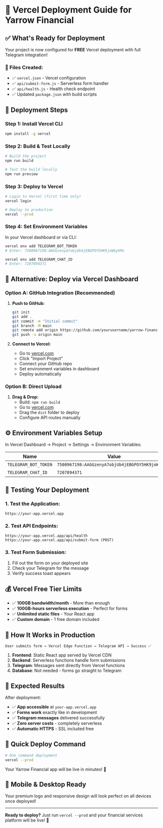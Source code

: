 # 🚀 Vercel Deployment Guide for Yarrow Financial

## ✅ **What's Ready for Deployment**

Your project is now configured for **FREE** Vercel deployment with full Telegram integration!

### **📁 Files Created:**
- ✅ `vercel.json` - Vercel configuration
- ✅ `api/submit-form.js` - Serverless form handler
- ✅ `api/health.js` - Health check endpoint
- ✅ Updated `package.json` with build scripts

## 🎯 **Deployment Steps**

### **Step 1: Install Vercel CLI**
```bash
npm install -g vercel
```

### **Step 2: Build & Test Locally**
```bash
# Build the project
npm run build

# Test the build locally
npm run preview
```

### **Step 3: Deploy to Vercel**
```bash
# Login to Vercel (first time only)
vercel login

# Deploy to production
vercel --prod
```

### **Step 4: Set Environment Variables**
In your Vercel dashboard or via CLI:
```bash
vercel env add TELEGRAM_BOT_TOKEN
# Enter: 7500967198:AAGGzenyA7objUb4jEBGPOY5HK9joWGyKMs

vercel env add TELEGRAM_CHAT_ID  
# Enter: 7207894371
```

## 🔧 **Alternative: Deploy via Vercel Dashboard**

### **Option A: GitHub Integration (Recommended)**
1. **Push to GitHub:**
   ```bash
   git init
   git add .
   git commit -m "Initial commit"
   git branch -M main
   git remote add origin https://github.com/yourusername/yarrow-financial.git
   git push -u origin main
   ```

2. **Connect to Vercel:**
   - Go to [vercel.com](https://vercel.com)
   - Click "Import Project"
   - Connect your GitHub repo
   - Set environment variables in dashboard
   - Deploy automatically

### **Option B: Direct Upload**
1. **Drag & Drop:**
   - Build: `npm run build`
   - Go to [vercel.com](https://vercel.com)
   - Drag the `dist` folder to deploy
   - Configure API routes manually

## ⚙️ **Environment Variables Setup**

In Vercel Dashboard → Project → Settings → Environment Variables:

| Name | Value | Environment |
|------|-------|-------------|
| `TELEGRAM_BOT_TOKEN` | `7500967198:AAGGzenyA7objUb4jEBGPOY5HK9joWGyKMs` | Production |
| `TELEGRAM_CHAT_ID` | `7207894371` | Production |

## 🧪 **Testing Your Deployment**

### **1. Test the Application:**
```
https://your-app.vercel.app
```

### **2. Test API Endpoints:**
```
https://your-app.vercel.app/api/health
https://your-app.vercel.app/api/submit-form (POST)
```

### **3. Test Form Submission:**
1. Fill out the form on your deployed site
2. Check your Telegram for the message
3. Verify success toast appears

## 💰 **Vercel Free Tier Limits**
- ✅ **100GB bandwidth/month** - More than enough
- ✅ **100GB-hours serverless execution** - Perfect for forms
- ✅ **Unlimited static files** - Your React app
- ✅ **Custom domain** - 1 free domain included

## 🔄 **How It Works in Production**

```
User submits form → Vercel Edge Function → Telegram API → Success ✅
```

1. **Frontend**: Static React app served by Vercel CDN
2. **Backend**: Serverless functions handle form submissions
3. **Telegram**: Messages sent directly from Vercel functions
4. **Database**: Not needed - forms go straight to Telegram

## 🎯 **Expected Results**

After deployment:
- ✅ **App accessible** at `your-app.vercel.app`
- ✅ **Forms work** exactly like in development
- ✅ **Telegram messages** delivered successfully
- ✅ **Zero server costs** - completely serverless
- ✅ **Automatic HTTPS** - SSL included free

## 🚀 **Quick Deploy Command**

```bash
# One command deployment
vercel --prod
```

Your Yarrow Financial app will be live in minutes! 🎉

## 📱 **Mobile & Desktop Ready**

Your premium logo and responsive design will look perfect on all devices once deployed!

---

**Ready to deploy?** Just run `vercel --prod` and your financial services platform will be live! 🚀
